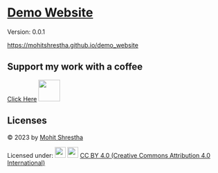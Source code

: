 # [Demo Website](https://mohitshrestha.github.io/demo_website)

Version: 0.0.1

<https://mohitshrestha.github.io/demo_website>

## Support my work with a coffee

[Click Here](https://ko-fi.com/mohitshrestha "https://ko-fi.com/mohitshrestha") [<img src="https://github.githubassets.com/images/modules/site/icons/funding_platforms/ko_fi.svg" width="50" height="50"/>](https://ko-fi.com/mohitshrestha "https://ko-fi.com/mohitshrestha")

## Licenses

© 2023 by [Mohit Shrestha](https://mohitshrestha.com.np/)

Licensed under: <img src="https://mirrors.creativecommons.org/presskit/icons/cc.svg" width="25"/> <img src="https://mirrors.creativecommons.org/presskit/icons/by.svg" width="25"/> [CC BY 4.0 (Creative Commons Attribution 4.0 International)](license.md)
